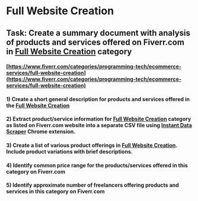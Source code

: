 # Full Website Creation
## Task: Create a summary document with analysis of products and services offered on Fiverr.com in [Full Website Creation](https://www.fiverr.com/categories/programming-tech/ecommerce-services/full-website-creation) category
#### [https://www.fiverr.com/categories/programming-tech/ecommerce-services/full-website-creation](https://www.fiverr.com/categories/programming-tech/ecommerce-services/full-website-creation)
#### 1) Create a short general description for products and services offered in the [Full Website Creation](https://www.fiverr.com/categories/programming-tech/ecommerce-services/full-website-creation)
#### 2) Extract product/service information for [Full Website Creation](https://www.fiverr.com/categories/programming-tech/ecommerce-services/full-website-creation) category as listed on Fiverr.com website into a separate CSV file using [Instant Data Scraper](https://chrome.google.com/webstore/detail/instant-data-scraper/ofaokhiedipichpaobibbnahnkdoiiah) Chrome extension.
#### 3) Create a list of various product offerings in [Full Website Creation](https://www.fiverr.com/categories/programming-tech/ecommerce-services/full-website-creation). Include product variations with brief descriptions.
#### 4) Identify common price range for the products/services offered in this category on Fiverr.com
#### 5) Identify approximate number of freelancers offering products and services in this category on Fiverr.com
